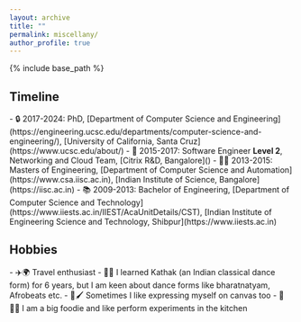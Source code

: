 ```yaml
---
layout: archive
title: ""
permalink: miscellany/
author_profile: true
---
```



{% include base_path %}

<h2> Timeline </h2>
- 🔒 2017-2024: PhD, [Department of Computer Science and Engineering](https://engineering.ucsc.edu/departments/computer-science-and-engineering/), [University of California, Santa Cruz](https://www.ucsc.edu/about/)
- 💼 2015-2017: Software Engineer <b> Level 2</b>, Networking and Cloud Team, [Citrix R&D, Bangalore]()
- 👩‍💻 2013-2015: Masters of Engineering, [Department of Computer Science and Automation](https://www.csa.iisc.ac.in), [Indian Institute of Science, Bangalore](https://iisc.ac.in)
- 📚 2009-2013: Bachelor of Engineering, [Department of Computer Science and Technology](https://www.iiests.ac.in/IIEST/AcaUnitDetails/CST), [Indian Institute of Engineering Science and Technology, Shibpur](https://www.iiests.ac.in)

<h2> Hobbies </h2>
- ✈️🌍 Travel enthusiast 
- 💃🎶 I learned Kathak (an Indian classical dance form) for 6 years, but I am keen about dance forms like bharatnatyam, 
Afrobeats etc.
- 🎨🖌️ Sometimes I like expressing myself on canvas too
- 🍜👩‍🍳 I am a big foodie and like perform experiments in the kitchen

